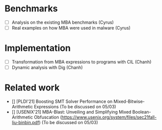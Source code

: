 # Benchmarks

- [ ] Analysis on the existing MBA benchmarks (Cyrus)
- [ ] Real examples on how MBA were used in malware (Cyrus)

# Implementation

- [ ] Transformation from MBA expressions to programs with CIL (Chanh)
- [ ] Dynamic analysis with Dig (Chanh)

# Related work

- [] [PLDI'21] Boosting SMT Solver Performance on Mixed-Bitwise-Arithmetic Expressions (To be discussed on 05/03)
- [] [USENIX'21] MBA-Blast: Unveiling and Simplifying
Mixed Boolean-Arithmetic Obfuscation (https://www.usenix.org/system/files/sec21fall-liu-binbin.pdf) (To be discussed on 05/03)
